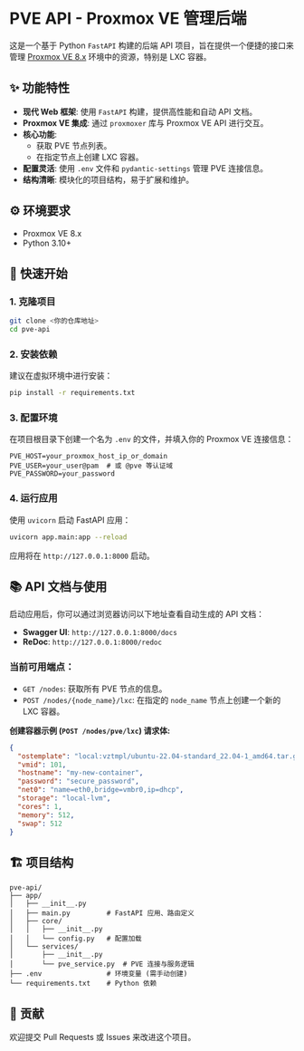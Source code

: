 # PVE API - Proxmox VE 管理后端

这是一个基于 Python `FastAPI` 构建的后端 API 项目，旨在提供一个便捷的接口来管理 [Proxmox VE 8.x](https://www.proxmox.com/en/proxmox-ve) 环境中的资源，特别是 LXC 容器。

## ✨ 功能特性

* **现代 Web 框架**: 使用 `FastAPI` 构建，提供高性能和自动 API 文档。
* **Proxmox VE 集成**: 通过 `proxmoxer` 库与 Proxmox VE API 进行交互。
* **核心功能**:
    * 获取 PVE 节点列表。
    * 在指定节点上创建 LXC 容器。
* **配置灵活**: 使用 `.env` 文件和 `pydantic-settings` 管理 PVE 连接信息。
* **结构清晰**: 模块化的项目结构，易于扩展和维护。

## ⚙️ 环境要求

* Proxmox VE 8.x
* Python 3.10+

## 🚀 快速开始

### 1. 克隆项目

```bash
git clone <你的仓库地址>
cd pve-api
```

### 2. 安装依赖

建议在虚拟环境中进行安装：

```bash
pip install -r requirements.txt
```

### 3. 配置环境

在项目根目录下创建一个名为 `.env` 的文件，并填入你的 Proxmox VE 连接信息：

```dotenv
PVE_HOST=your_proxmox_host_ip_or_domain
PVE_USER=your_user@pam  # 或 @pve 等认证域
PVE_PASSWORD=your_password
```

### 4. 运行应用

使用 `uvicorn` 启动 FastAPI 应用：

```bash
uvicorn app.main:app --reload
```

应用将在 `http://127.0.0.1:8000` 启动。

## 📚 API 文档与使用

启动应用后，你可以通过浏览器访问以下地址查看自动生成的 API 文档：

* **Swagger UI**: `http://127.0.0.1:8000/docs`
* **ReDoc**: `http://127.0.0.1:8000/redoc`

### 当前可用端点：

* `GET /nodes`: 获取所有 PVE 节点的信息。
* `POST /nodes/{node_name}/lxc`: 在指定的 `node_name` 节点上创建一个新的 LXC 容器。

**创建容器示例 (`POST /nodes/pve/lxc`) 请求体:**

```json
{
  "ostemplate": "local:vztmpl/ubuntu-22.04-standard_22.04-1_amd64.tar.gz",
  "vmid": 101,
  "hostname": "my-new-container",
  "password": "secure_password",
  "net0": "name=eth0,bridge=vmbr0,ip=dhcp",
  "storage": "local-lvm",
  "cores": 1,
  "memory": 512,
  "swap": 512
}
```

## 🏗️ 项目结构

```
pve-api/
├── app/
│   ├── __init__.py
│   ├── main.py         # FastAPI 应用、路由定义
│   ├── core/
│   │   ├── __init__.py
│   │   └── config.py   # 配置加载
│   └── services/
│       ├── __init__.py
│       └── pve_service.py  # PVE 连接与服务逻辑
├── .env                # 环境变量 (需手动创建)
└── requirements.txt    # Python 依赖
```

## 🤝 贡献

欢迎提交 Pull Requests 或 Issues 来改进这个项目。
